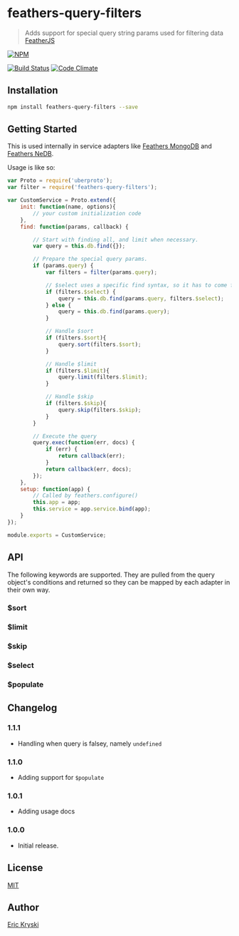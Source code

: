 feathers-query-filters
=========================

> Adds support for special query string params used for filtering data [FeatherJS](https://github.com/feathersjs)

[![NPM](https://nodei.co/npm/feathers-query-filters.png?downloads=true&stars=true)](https://nodei.co/npm/feathers-query-filters/)

[![Build Status](https://travis-ci.org/feathersjs/feathers-query-filters.png?branch=master)](https://travis-ci.org/feathersjs/feathers-query-filters)
[![Code Climate](https://codeclimate.com/github/feathersjs/feathers--query-filters.png)](https://codeclimate.com/github/feathersjs/feathers--query-filters)

## Installation

```bash
npm install feathers-query-filters --save
```

## Getting Started
This is used internally in service adapters like [Feathers MongoDB]() and [Feathers NeDB]().

Usage is like so:

```js
var Proto = require('uberproto');
var filter = require('feathers-query-filters');

var CustomService = Proto.extend({
    init: function(name, options){
        // your custom initialization code
    },
    find: function(params, callback) {

        // Start with finding all, and limit when necessary.
        var query = this.db.find({});

        // Prepare the special query params.
        if (params.query) {
            var filters = filter(params.query);

            // $select uses a specific find syntax, so it has to come first.
            if (filters.$select) {
                query = this.db.find(params.query, filters.$select);
            } else {
                query = this.db.find(params.query);
            }

            // Handle $sort
            if (filters.$sort){
                query.sort(filters.$sort);
            }

            // Handle $limit
            if (filters.$limit){
                query.limit(filters.$limit);
            }

            // Handle $skip
            if (filters.$skip){
                query.skip(filters.$skip);
            }
        }

        // Execute the query
        query.exec(function(err, docs) {
            if (err) {
                return callback(err);
            }
            return callback(err, docs);
        });
    },
    setup: function(app) {
        // Called by feathers.configure()
        this.app = app;
        this.service = app.service.bind(app);
    }
});

module.exports = CustomService;
```

## API

The following keywords are supported. They are pulled from the query object's conditions and returned so they can be mapped by each adapter in their own way.

### $sort

### $limit

### $skip

### $select

### $populate

## Changelog

### 1.1.1
- Handling when query is falsey, namely `undefined`

### 1.1.0
- Adding support for `$populate`

### 1.0.1
- Adding usage docs

### 1.0.0
- Initial release.

## License

[MIT](LICENSE)

## Author

[Eric Kryski](https://github.com/ekryski)
